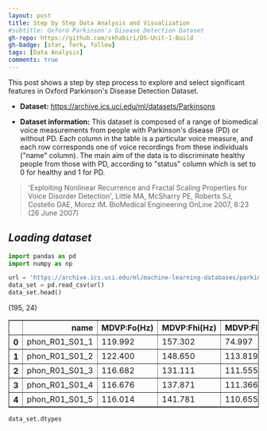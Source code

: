 ```yaml
---
layout: post
title: Step by Step Data Analysis and Visualization
#subtitle: Oxford Parkinson's Disease Detection Dataset
gh-repo: https://github.com/skhabiri/DS-Unit-1-Build
gh-badge: [star, fork, follow]
tags: [Data Analysis]
comments: true
---
```


This post shows a step by step process to explore and select significant features in Oxford Parkinson's Disease Detection Dataset.

* **Dataset:** https://archive.ics.uci.edu/ml/datasets/Parkinsons

* **Dataset information:**
This dataset is composed of a range of biomedical voice measurements from people with Parkinson's disease (PD) or without PD. Each column in the table is a particular voice measure, and each row corresponds one of voice recordings from these individuals ("name" column). The main aim of the data is to discriminate healthy people from those with PD, according to "status" column which is set to 0 for healthy and 1 for PD.
> 'Exploiting Nonlinear Recurrence and Fractal Scaling Properties for Voice Disorder Detection', Little MA, McSharry PE, Roberts SJ, Costello DAE, Moroz IM. BioMedical Engineering OnLine 2007, 6:23 (26 June 2007)

## *Loading dataset*


```python
import pandas as pd
import numpy as np

url = 'https://archive.ics.uci.edu/ml/machine-learning-databases/parkinsons/parkinsons.data'
data_set = pd.read_csv(url)
data_set.head()
```
(195, 24)
<table border="1" class="dataframe" style="overflow-x: scroll;display: block;"><thead><tr style="text-align: right;"><th></th><th>name</th><th>MDVP:Fo(Hz)</th><th>MDVP:Fhi(Hz)</th><th>MDVP:Flo(Hz)</th><th>MDVP:Jitter(%)</th><th>MDVP:Jitter(Abs)</th><th>MDVP:RAP</th><th>MDVP:PPQ</th><th>Jitter:DDP</th><th>MDVP:Shimmer</th><th>MDVP:Shimmer(dB)</th><th>Shimmer:APQ3</th><th>Shimmer:APQ5</th><th>MDVP:APQ</th><th>Shimmer:DDA</th><th>NHR</th><th>HNR</th><th>status</th><th>RPDE</th><th>DFA</th><th>spread1</th><th>spread2</th><th>D2</th><th>PPE</th></tr></thead><tbody><tr><th>0</th><td>phon_R01_S01_1</td><td>119.992</td><td>157.302</td><td>74.997</td><td>0.00784</td><td>0.00007</td><td>0.00370</td><td>0.00554</td><td>0.01109</td><td>0.04374</td><td>0.426</td><td>0.02182</td><td>0.03130</td><td>0.02971</td><td>0.06545</td><td>0.02211</td><td>21.033</td><td>1</td><td>0.414783</td><td>0.815285</td><td>-4.813031</td><td>0.266482</td><td>2.301442</td><td>0.284654</td></tr><tr><th>1</th><td>phon_R01_S01_2</td><td>122.400</td><td>148.650</td><td>113.819</td><td>0.00968</td><td>0.00008</td><td>0.00465</td><td>0.00696</td><td>0.01394</td><td>0.06134</td><td>0.626</td><td>0.03134</td><td>0.04518</td><td>0.04368</td><td>0.09403</td><td>0.01929</td><td>19.085</td><td>1</td><td>0.458359</td><td>0.819521</td><td>-4.075192</td><td>0.335590</td><td>2.486855</td><td>0.368674</td></tr><tr><th>2</th><td>phon_R01_S01_3</td><td>116.682</td><td>131.111</td><td>111.555</td><td>0.01050</td><td>0.00009</td><td>0.00544</td><td>0.00781</td><td>0.01633</td><td>0.05233</td><td>0.482</td><td>0.02757</td><td>0.03858</td><td>0.03590</td><td>0.08270</td><td>0.01309</td><td>20.651</td><td>1</td><td>0.429895</td><td>0.825288</td><td>-4.443179</td><td>0.311173</td><td>2.342259</td><td>0.332634</td></tr><tr><th>3</th><td>phon_R01_S01_4</td><td>116.676</td><td>137.871</td><td>111.366</td><td>0.00997</td><td>0.00009</td><td>0.00502</td><td>0.00698</td><td>0.01505</td><td>0.05492</td><td>0.517</td><td>0.02924</td><td>0.04005</td><td>0.03772</td><td>0.08771</td><td>0.01353</td><td>20.644</td><td>1</td><td>0.434969</td><td>0.819235</td><td>-4.117501</td><td>0.334147</td><td>2.405554</td><td>0.368975</td></tr><tr><th>4</th><td>phon_R01_S01_5</td><td>116.014</td><td>141.781</td><td>110.655</td><td>0.01284</td><td>0.00011</td><td>0.00655</td><td>0.00908</td><td>0.01966</td><td>0.06425</td><td>0.584</td><td>0.03490</td><td>0.04825</td><td>0.04465</td><td>0.10470</td><td>0.01767</td><td>19.649</td><td>1</td><td>0.417356</td><td>0.823484</td><td>-3.747787</td><td>0.234513</td><td>2.332180</td><td>0.410335</td></tr></tbody></table>

```python
data_set.dtypes
```

